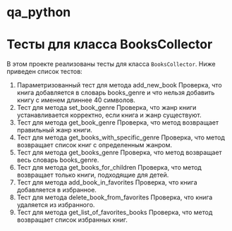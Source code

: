 # qa_python

# Тесты для класса BooksCollector

В этом проекте реализованы тесты для класса `BooksCollector`. 
Ниже приведен список тестов:

1. Параметризованный тест для метода add_new_book
   Проверка, что книга добавляется в словарь books_genre и что нельзя добавить книгу с именем длиннее 40 символов.
2. Тест для метода set_book_genre
   Проверка, что жанр книги устанавливается корректно, если книга и жанр существуют.
3. Тест для метода get_book_genre
   Проверка, что метод возвращает правильный жанр книги.
4. Тест для метода get_books_with_specific_genre
   Проверка, что метод возвращает список книг с определенным жанром.
5. Тест для метода get_books_genre
   Проверка, что метод возвращает весь словарь books_genre.
6. Тест для метода get_books_for_children
   Проверка, что метод возвращает только книги, подходящие для детей.
7. Тест для метода add_book_in_favorites
   Проверка, что книга добавляется в избранное.
8. Тест для метода delete_book_from_favorites
   Проверка, что книга удаляется из избранного.
9. Тест для метода get_list_of_favorites_books
   Проверка, что метод возвращает список избранных книг.

